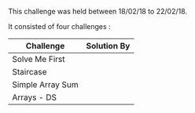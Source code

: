 This challenge was held between 18/02/18 to 22/02/18.

It consisted of four challenges : 

| Challenge | Solution By |
| --- | --- |
| Solve Me First |  |
| Staircase |  |
| Simple Array Sum | |
| Arrays - DS | |
